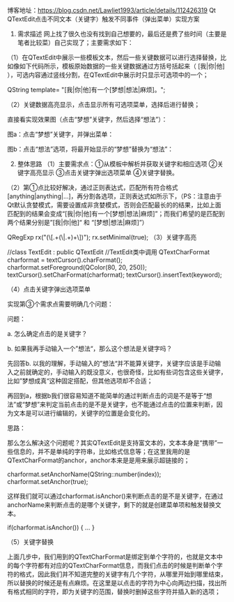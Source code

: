 博客地址：https://blog.csdn.net/Lawliet1993/article/details/112426319
Qt QTextEdit点击不同文本（关键字）触发不同事件（弹出菜单）实现方案
1. 需求描述
网上找了很久也没有找到自己想要的，最后还是费了些时间（主要是笔者比较菜）自己实现了；主要需求如下：

（1）在QTextEdit中展示一些模板文本，然后一些关键数据可以进行选择替换，比如像如下代码所示，模板原始数据的一些关键数据通过方括号括起来（ [我|你|他] ），可选内容通过竖线分割，在QTextEdit中展示时只显示可选项中的一个；

QString template= "[我|你|他]有一个[梦想|想法|麻烦]。";

（2）关键数据高亮显示，点击显示所有可选项菜单，选择后进行替换；

直接看实现效果图（点击“梦想”关键字，然后选择“想法”）：

图a：点击“梦想”关键字，并弹出菜单：



图b：点击“想法”选项，将最开始显示的“梦想”替换为“想法”：



2. 整体思路
（1）主要需求点：①从模板中解析并获取关键字和相应选项 ②关键字高亮显示 ③点击关键字弹出选项菜单 ④关键字替换。

（2）第①点比较好解决，通过正则表达式，匹配所有符合格式 [anything|anything|...]，再分割各选项，正则表达式如所示下，（PS：注意由于Qt默认贪婪模式，需要设置成非贪婪模式，否则会匹配最长的的结果，比如上面匹配到的结果会变成“[我|你|他]有一个[梦想|想法|麻烦]”；而我们希望的是匹配到两个结果分别是”[我|你|他]“ 和 “[梦想|想法|麻烦]”）

QRegExp rx("(\\[\.+(\\|\.+)+\\])");
rx.setMinimal(true);
（3）关键字高亮

//class TextEdit : public QTextEdit
//TextEdit类中调用
QTextCharFormat charformat = textCursor().charFormat();
charformat.setForeground(QColor(80, 20, 250));
textCursor().setCharFormat(charformat);
textCursor().insertText(keyword);

（4）点击关键字弹出选项菜单

实现第③个需求点需要明确几个问题：

问题：

a. 怎么确定点击的是关键字？

b. 如果我再手动输入一个”想法“，那么这个想法是关键字吗？

先回答b. 以我的理解，手动输入的”想法“并不能算关键字，关键字应该是手动输入之前就确定的，手动输入的既没意义，也很奇怪，比如有些词包含这些关键字，比如”梦想成真“这种固定搭配，但其他选项却不合适；

再回到a，根据b我们很容易知道不能简单的通过判断点击的词是不是等于“想法”或“梦想”来判定当前点击的是不是关键字，也不能通过点击的位置来判断，因为文本是可以进行编辑的，关键字的位置是会变化的。

思路：

那么怎么解决这个问题呢？其实QTextEdit是支持富文本的，文本本身是“携带”一些信息的，并不是单纯的字符串，比如格式信息等；在这里我用的是QTextCharFormat的anchor，anchor本来是是用来展示超链接的；

charformat.setAnchorName(QString::number(index));
charformat.setAnchor(true);

这样我们就可以通过charformat.isAnchor()来判断点击的是不是关键字，在通过anchorName来判断点击的是哪个关键字，剩下的就是创建菜单项和触发替换文本。

if(charformat.isAnchor())
{
    ...
}

（5）关键字替换

上面几步中，我们用到的QTextCharFormat是绑定到单个字符的，也就是文本中的每个字符都有对应的QTextCharFormat信息，而我们点击的时候是判断单个字符的格式，因此我们并不知道完整的关键字有几个字符，从哪里开始到哪里结束，所以替换的时候还是有点麻烦。在这里是以点击的字符为中心向两边扫描，找出所有格式相同的字符，即为关键字的范围，替换时删掉这些字符并插入新的选项；


